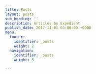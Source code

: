 ```yaml
---
title: Posts
layout: posts
sub_heading: ''
description: Articles by Expedient
publish_date: 2017-11-01 03:00:00 +0000
menu:
  footer:
    identifier: _posts
    weight: 2
  navigation:
    identifier: _posts
    weight: 5

---
```

